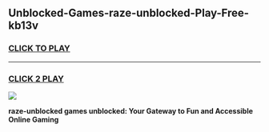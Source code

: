 
## Unblocked-Games-raze-unblocked-Play-Free-kb13v
<h3>
<a href="https://premium76.site?title=raze-unblocked&ref=20M">CLICK TO PLAY</a></h3>
<hr>

<h3>
<a href="https://premium76.site?title=raze-unblocked&ref=20M">CLICK 2 PLAY</a>
  
</h3>

<a href="https://premium76.site?title=raze-unblocked&ref=19M"><img src="https://clearcache.store/games.png"></a>


**raze-unblocked games unblocked: Your Gateway to Fun and Accessible Online Gaming**
